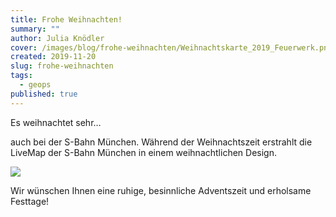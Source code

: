 ```yaml
---
title: Frohe Weihnachten!
summary: ""
author: Julia Knödler
cover: /images/blog/frohe-weihnachten/Weihnachtskarte_2019_Feuerwerk.png
created: 2019-11-20
slug: frohe-weihnachten
tags:
  - geops
published: true
---
```

Es weihnachtet sehr…

auch bei der S-Bahn München. Während der Weihnachtszeit erstrahlt die LiveMap der S-Bahn München in einem weihnachtlichen Design.

![](/images/blog/frohe-weihnachten/S-Bahn-Mnchen-Weihnachtsdesign.png)

Wir wünschen Ihnen eine ruhige, besinnliche Adventszeit und erholsame Festtage!